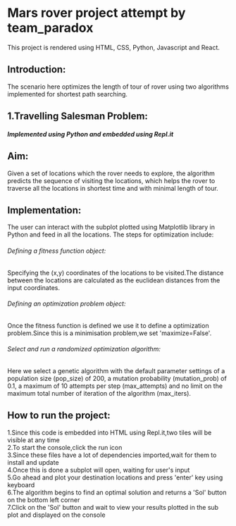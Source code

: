 # Mars rover project attempt by team_paradox
This project is rendered using HTML, CSS, Python, Javascript and React.  
## Introduction:
The scenario here optimizes the length of tour of rover using two algorithms implemented for shortest path searching.  

## 1.Travelling Salesman Problem:
##### Implemented using Python and embedded using Repl.it
## Aim: 
Given a set of locations which the rover needs to explore, the algorithm predicts the sequence of visiting the locations, which helps the rover to traverse all the locations in shortest time and with minimal length of tour.
## Implementation:
The user can interact with the subplot plotted using Matplotlib library in Python and feed in all the locations.
The steps for optimization include:

 ###### *Defining a fitness function object*:
 Specifying the (x,y) coordinates of the locations to be visited.The distance between the locations are calculated as the euclidean distances from the input coordinates.
  ###### *Defining an optimization problem object*:
  Once the fitness function is defined we use it to define a optimization problem.Since this is a minimisation problem,we set
  'maximize=False'.
  ###### *Select and run a randomized optimization algorithm*: 
   Here we select a genetic algorithm with the default parameter settings of a population size (pop_size) of 200, a mutation probability (mutation_prob) of 0.1, a maximum of 10 attempts per step (max_attempts) and no limit on the maximum total number of iteration of the algorithm (max_iters).
  
  ## How to run the project:
  1.Since this code is embedded into HTML using Repl.it,two tiles will be visible at any time
  \
  2.To start the console,click the run icon
  \
  3.Since these files have a lot of dependencies imported,wait for them to install and update
  \
  4.Once this is done a subplot will open, waiting for user's input
  \
  5.Go ahead and plot your destination locations and press 'enter' key using keyboard
  \
  6.The algorithm begins to find an optimal solution and returns a 'Sol' button on the bottom left corner
  \
  7.Click on the 'Sol' button and wait to view your results plotted in the sub plot and displayed on the console
  
  
  
  
  
  
